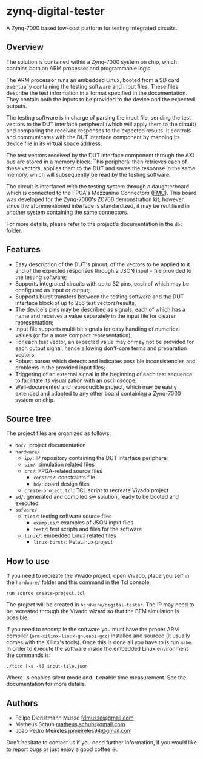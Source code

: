 # zynq-digital-tester

A Zynq-7000 based low-cost platform for testing integrated circuits.

## Overview

The solution is contained within a Zynq-7000 system on chip, which contains both an ARM processor and programmable logic.

The ARM processor runs an embedded Linux,  booted from a SD card eventually containing the testing software and input files. These files describe the test information in a format specified in the documentation. They contain both the inputs to be provided to the device and the expected outputs. 

The testing software is in charge of parsing the input file, sending the test vectors to the DUT interface peripheral (which will apply them to the circuit) and comparing the received responses to the expected results. It controls and communicates with the DUT interface component by mapping its device file in its virtual space address.

The test vectors received by the DUT interface component through the AXI bus are stored in a memory block. This peripheral then retrieves each of these vectors, applies them to the DUT and saves the response in the same memory, which will subsequently be read by the testing software.

The circuit is interfaced with the testing system through a daughterboard which is connected to the FPGA's Mezzanine Connectors ([FMC](https://en.wikipedia.org/wiki/FPGA_Mezzanine_Card)). This board was developed for the Zynq-7000's ZC706 demonstration kit; however, since the aforementioned interface is standardized, it may be reutilised in another system containing the same connectors.

For more details, please refer to the project's documentation in the `doc` folder.

## Features

- Easy description of the DUT's pinout, of the vectors to be applied to it and of the expected responses through a JSON input - file provided to the testing software;
- Supports integrated circuits with up to 32 pins, each of which may be configured as input or output;
- Supports burst transfers between the testing software and the DUT interface block of up to 256 test vectors/results;
- The device's pins may be described as signals, each of which has a name and receives a value separately in the input file for clearer representation;
- Input file supports multi-bit signals for easy handling of numerical values (or for a more compact representation);
- For each test vector, an expected value may or may not be provided for each output signal, hence allowing don't-care terms and preparation vectors;
- Robust parser which detects and indicates possible inconsistencies and problems in the provided input files;
- Triggering of an external signal in the beginning of each test sequence to facilitate its visualization with an oscilloscope;
- Well-documented and reproducible project, which may be easily extended and adapted to any other board containing a Zynq-7000 system on chip.

## Source tree

The project files are organized as follows:

- `doc/`: project documentation
- `hardware/`
  - `ip/`: IP repository containing the DUT interface peripheral
  - `sim/`: simulation related files
  - `src/`: FPGA-related source files
    - `constrs/`: constraints file
    - `bd/`: board design files
  - `create-project.tcl`: TCL script to recreate Vivado project
- `sd/`: generated and compiled sw solution, ready to be booted and executed
- `sofware/`
  - `tico/`: testing software source files
    - `examples/`: examples of JSON input files
    - `test/`: test scripts and files for the software
  - `linux/`: embedded Linux related files
    - `linux-burst/`: PetaLinux project

## How to use

If you need to recreate the Vivado project, open Vivado, place yourself in the `hardware/` folder and this command in the Tcl console:
```
run source create-project.tcl
```
The project will be created in `hardware/digital-tester`. The IP may need to be recreated through the Vivado wizard so that the BFM simulation is possible.

If you need to recompile the software you must have the proper ARM compiler (`arm-xilinx-linux-gnueabi-gcc`) installed and sourced (it usually comes with the Xilinx's tools). Once this is done all you have to is run `make`. 
In order to execute the software inside the embedded Linux environment the commands is:
```
./tico [-s -t] input-file.json
```
Where -s enables silent mode and -t enable time measurement. See the documentation for more details.

## Authors

- Felipe Dienstmann Musse	fdmusse@gmail.com
- Matheus Schuh				matheus.schuh@gmail.com
- João Pedro Meireles		jpmeireles94@gmail.com

Don't hesitate to contact us if you need further information, if you would like to report bugs or just enjoy a good coffee :coffee:.